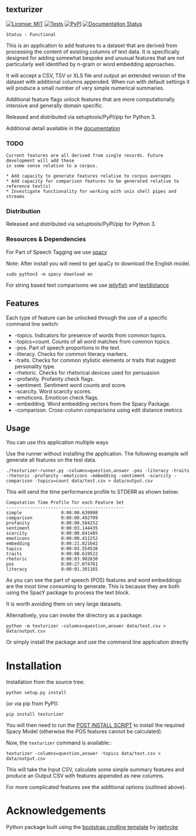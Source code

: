 texturizer
----------

[![License: MIT](https://img.shields.io/badge/License-MIT-yellow.svg)](https://opensource.org/licenses/MIT)
[![Tests](https://github.com/john-hawkins/texturizer/actions/workflows/python-package.yml/badge.svg)](https://github.com/john-hawkins/texturizer/actions/workflows/python-package.yml)
[![PyPI](https://img.shields.io/pypi/v/texturizer.svg)](https://pypi.org/project/texturizer)
[![Documentation Status](https://readthedocs.org/projects/texturizer/badge/?version=latest)](https://texturizer.readthedocs.io/en/latest/?badge=latest)

```
Status - Functional
```

This is an application to add features to a dataset that are derived from processing
the content of existing columns of text data. It is specifically designed for adding
somewhat bespoke and unusual features that are not particularly well identified by
n-gram or word embedding approaches.

It will accept a CSV, TSV or XLS file and output an extended version of
the dataset with additional columns appended. When run with default settings
it will produce a small number of very simple numerical summaries. 

Additional feature flags unlock features that are more computationally intensive and
generally domain specific.

Released and distributed via setuptools/PyPI/pip for Python 3.

Additional detail available in the [documentation](https://texturizer.readthedocs.io)

### TODO

```
Current features are all derived from single records. Future development will add these
in some sense relative to a corpus.

* Add capacity to generate features relative to corpus averages
* Add capacity for comparison features to be generated relative to reference text(s)
* Investigate functionality for working with unix shell pipes and streams

```

### Distribution

Released and distributed via setuptools/PyPI/pip for Python 3.


### Resources & Dependencies

For Part of Speech Tagging we use [spacy](https://spacy.io/usage/spacy-101)

Note: After install you will need to get spaCy to download the English model.
```
sudo python3 -m spacy download en
```
For string based text comparisons we use [jellyfish](https://pypi.org/project/jellyfish/) and
[textdistance](https://pypi.org/project/textdistance/)

## Features

Each type of feature can be unlocked through the use of a specific command line switch:

* -topics. Indicators for presence of words from common topics.
* -topics=count. Counts of all word matches from common topics.
* -pos. Part of speech proportions in the text.
* -literacy. Checks for common literacy markers.
* -traits. Checks for common stylistic elements or traits that suggest personality type.
* -rhetoric. Checks for rhetorical devices used for persuasion
* -profanity. Profanity check flags.
* -sentiment. Sentiment word counts and score.
* -scarcity. Word scarcity scores.
* -emoticons. Emoticon check flags.
* -embedding. Word embedding vectors from the Spacy Package.
* -comparison. Cross-column comparisons using edit distance metrics

## Usage

You can use this application multiple ways

Use the runner without installing the application. 
The following example will generate all features on the test data.

```
./texturizer-runner.py -columns=question,answer -pos -literacy -traits -rhetoric -profanity -emoticons -embedding -sentiment -scarcity -comparison -topics=count data/test.csv > data/output.csv
```

This will send the time performance profile to STDERR as shown below:
```
Computation Time Profile for each Feature Set
---------------------------------------------
simple               0:00:00.639998
comparison           0:00:00.492709
profanity            0:00:00.584252
sentiment            0:00:03.144435
scarcity             0:00:00.641485
emoticons            0:00:00.411252
embedding            0:00:21.821642
topics               0:00:03.554538
traits               0:00:00.619522
rhetoric             0:00:03.902830
pos                  0:00:27.074761
literacy             0:00:01.301165
```  

As you can see the part of speech (POS) features and word embeddings
are the most time consuming to generate. This is because they are both
using the SpacY package to process the text block.

It is worth avoiding them on very large datasets.

Alternatively, you can invoke the directory as a package:
 
```
python -m texturizer -columns=question,answer data/test.csv > data/output.csv
```

Or simply install the package and use the command line application directly


# Installation
Installation from the source tree:

```
python setup.py install
```

(or via pip from PyPI):

```
pip install texturizer
```

You will then need to run the [POST INSTALL SCRIPT](https://github.com/john-hawkins/texturizer/blob/master/POST_INSTALL.sh) to install the required Spacy Model (otherwise the POS features cannot be calculated).
 

Now, the ``texturizer`` command is available::

```
texturizer -columns=question,answer -topics data/test.csv > data/output.csv
```

This will take the Input CSV, calculate some simple summary features and 
produce an Output CSV with features appended as new columns.

For more complicated features see the additional options (outlined above).

# Acknowledgements

Python package built using the
[bootstrap cmdline template](https://github.com/jgehrcke/python-cmdline-bootstrap)
 by [jgehrcke](https://github.com/jgehrcke)


